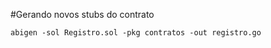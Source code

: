 #Gerando novos stubs do contrato

``` 
abigen -sol Registro.sol -pkg contratos -out registro.go
``` 
